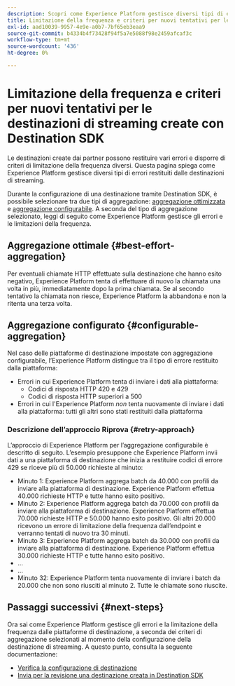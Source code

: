 ```yaml
---
description: Scopri come Experience Platform gestisce diversi tipi di errori restituiti dalle destinazioni di streaming e come tenta di inviare dati alla piattaforma di destinazione.
title: Limitazione della frequenza e criteri per nuovi tentativi per le destinazioni di streaming create con Destination SDK
exl-id: aad10039-9957-4e9e-a0b7-7bf65eb3eaa9
source-git-commit: b4334b4f73428f94f5a7e5088f98e2459afcaf3c
workflow-type: tm+mt
source-wordcount: '436'
ht-degree: 0%

---
```


# Limitazione della frequenza e criteri per nuovi tentativi per le destinazioni di streaming create con Destination SDK

Le destinazioni create dai partner possono restituire vari errori e disporre di criteri di limitazione della frequenza diversi. Questa pagina spiega come Experience Platform gestisce diversi tipi di errori restituiti dalle destinazioni di streaming.

Durante la configurazione di una destinazione tramite Destination SDK, è possibile selezionare tra due tipi di aggregazione: [aggregazione ottimizzata](../functionality/destination-configuration/aggregation-policy.md#best-effort-aggregation) e [aggregazione configurabile](../functionality/destination-configuration/aggregation-policy.md#configurable-aggregation). A seconda del tipo di aggregazione selezionato, leggi di seguito come Experience Platform gestisce gli errori e le limitazioni della frequenza.

## Aggregazione ottimale {#best-effort-aggregation}

Per eventuali chiamate HTTP effettuate sulla destinazione che hanno esito negativo, Experience Platform tenta di effettuare di nuovo la chiamata una volta in più, immediatamente dopo la prima chiamata. Se al secondo tentativo la chiamata non riesce, Experience Platform la abbandona e non la ritenta una terza volta.

## Aggregazione configurato {#configurable-aggregation}

Nel caso delle piattaforme di destinazione impostate con aggregazione configurabile, l’Experience Platform distingue tra il tipo di errore restituito dalla piattaforma:

* Errori in cui Experience Platform tenta di inviare i dati alla piattaforma:
   * Codici di risposta HTTP 420 e 429
   * Codici di risposta HTTP superiori a 500
* Errori in cui l&#39;Experience Platform *non* tenta nuovamente di inviare i dati alla piattaforma: tutti gli altri sono stati restituiti dalla piattaforma

### Descrizione dell’approccio Riprova {#retry-approach}

L’approccio di Experience Platform per l’aggregazione configurabile è descritto di seguito. L’esempio presuppone che Experience Platform invii dati a una piattaforma di destinazione che inizia a restituire codici di errore 429 se riceve più di 50.000 richieste al minuto:

* Minuto 1: Experience Platform aggrega batch da 40.000 con profili da inviare alla piattaforma di destinazione. Experience Platform effettua 40.000 richieste HTTP e tutte hanno esito positivo.
* Minuto 2: Experience Platform aggrega batch da 70.000 con profili da inviare alla piattaforma di destinazione. Experience Platform effettua 70.000 richieste HTTP e 50.000 hanno esito positivo. Gli altri 20.000 ricevono un errore di limitazione della frequenza dall’endpoint e verranno tentati di nuovo tra 30 minuti.
* Minuto 3: Experience Platform aggrega batch da 30.000 con profili da inviare alla piattaforma di destinazione. Experience Platform effettua 30.000 richieste HTTP e tutte hanno esito positivo.
* ...
* ...
* Minuto 32: Experience Platform tenta nuovamente di inviare i batch da 20.000 che non sono riusciti al minuto 2. Tutte le chiamate sono riuscite.

## Passaggi successivi {#next-steps}

Ora sai come Experience Platform gestisce gli errori e la limitazione della frequenza dalle piattaforme di destinazione, a seconda dei criteri di aggregazione selezionati al momento della configurazione della destinazione di streaming. A questo punto, consulta la seguente documentazione:

* [Verifica la configurazione di destinazione](../testing-api/streaming-destinations/streaming-destination-testing-overview.md)
* [Invia per la revisione una destinazione creata in Destination SDK](../guides/submit-destination.md)
